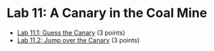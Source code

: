 # Lab 11: A Canary in the Coal Mine

- [Lab 11.1: Guess the Canary](https://si485h-git.academy.usna.edu/aviv/lab-11.1) (3 points)
- [Lab 11.2: Jump over the Canary](https://si485h-git.academy.usna.edu/aviv/lab-11.2) (3 points) 

